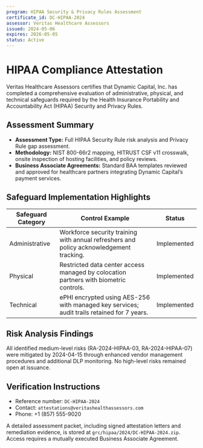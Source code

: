 ```yaml
---
program: HIPAA Security & Privacy Rules Assessment
certificate_id: DC-HIPAA-2024
assessor: Veritas Healthcare Assessors
issued: 2024-05-06
expires: 2026-05-05
status: Active
---
```


# HIPAA Compliance Attestation

Veritas Healthcare Assessors certifies that Dynamic Capital, Inc. has completed a comprehensive evaluation of administrative, physical, and technical safeguards required by the Health Insurance Portability and Accountability Act (HIPAA) Security and Privacy Rules.

## Assessment Summary

- **Assessment Type:** Full HIPAA Security Rule risk analysis and Privacy Rule gap assessment.
- **Methodology:** NIST 800-66r2 mapping, HITRUST CSF v11 crosswalk, onsite inspection of hosting facilities, and policy reviews.
- **Business Associate Agreements:** Standard BAA templates reviewed and approved for healthcare partners integrating Dynamic Capital’s payment services.

## Safeguard Implementation Highlights

| Safeguard Category | Control Example | Status |
| --- | --- | --- |
| Administrative | Workforce security training with annual refreshers and policy acknowledgement tracking. | Implemented |
| Physical | Restricted data center access managed by colocation partners with biometric controls. | Implemented |
| Technical | ePHI encrypted using AES-256 with managed key services; audit trails retained for 7 years. | Implemented |

## Risk Analysis Findings

All identified medium-level risks (RA-2024-HIPAA-03, RA-2024-HIPAA-07) were mitigated by 2024-04-15 through enhanced vendor management procedures and additional DLP monitoring. No high-level risks remained open at issuance.

## Verification Instructions

- Reference number: `DC-HIPAA-2024`
- Contact: `attestations@veritashealthassessors.com`
- Phone: +1 (857) 555-9020

A detailed assessment packet, including signed attestation letters and remediation evidence, is stored at `grc/hipaa/2024/DC-HIPAA-2024.zip`. Access requires a mutually executed Business Associate Agreement.
